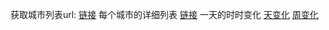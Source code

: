 获取城市列表url:
[链接](https://jiaotong.baidu.com/trafficindex/city/list?callback=jsonp_1569675051881_2483090)
每个城市的详细列表
[链接](http://jiaotong.baidu.com/top/report/?citycode=132)
一天的时时变化
[天变化](https://jiaotong.baidu.com/trafficindex/city/curve?cityCode=325&type=minute&callback=jsonp_1569677556974_6721549)
[周变化](https://jiaotong.baidu.com/trafficindex/city/curve?cityCode=325&type=day&callback=jsonp_1569677585121_2117813)